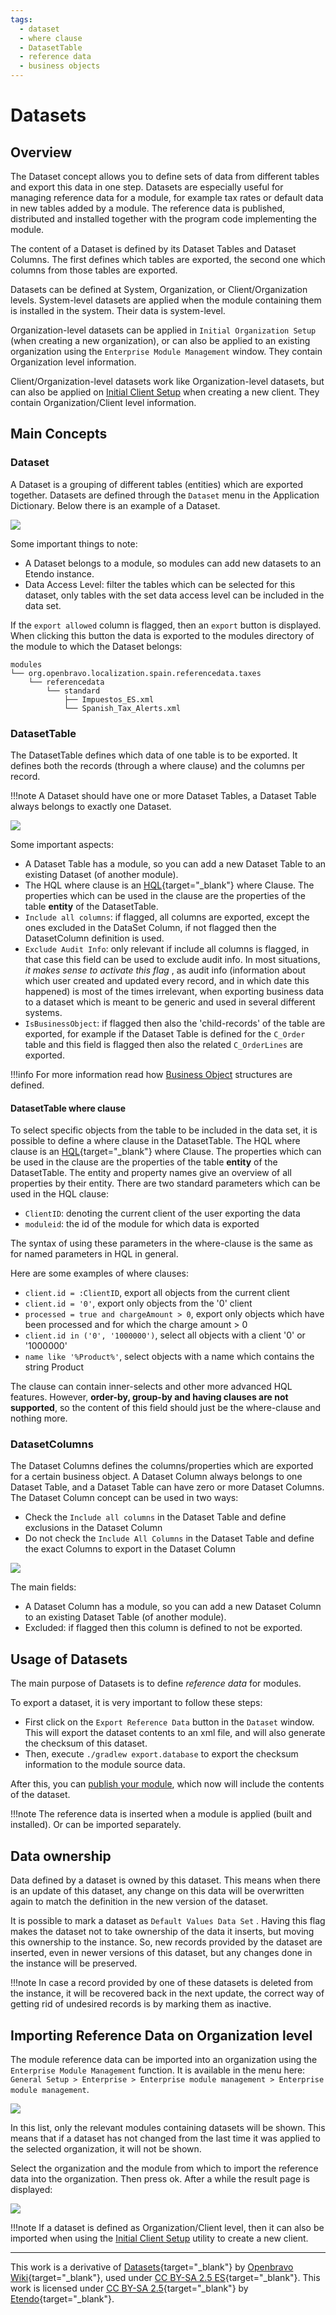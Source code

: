 ```yaml
---
tags: 
  - dataset
  - where clause
  - DatasetTable
  - reference data
  - business objects
---
```


#  Datasets
  
##  Overview

The Dataset concept allows you to define sets of data from different tables and export this data in one step. Datasets are especially useful for managing reference data for a module, for example tax rates or default data in new
tables added by a module. The reference data is published, distributed and
installed together with the program code implementing the module.

The content of a Dataset is defined by its Dataset Tables and Dataset Columns.
The first defines which tables are exported, the second one which columns from
those tables are exported.

Datasets can be defined at System, Organization, or Client/Organization
levels. System-level datasets are applied when the module containing them is
installed in the system. Their data is system-level.

Organization-level datasets can be applied in `Initial Organization Setup` (when
creating a new organization), or can also be applied to an existing
organization using the `Enterprise Module Management` window. They contain
Organization level information.

Client/Organization-level datasets work like Organization-level datasets, but
can also be applied on [Initial Client Setup](../../../developer-guide/etendo-classic/how-to-guides/How_to_run_an_initial_client_setup_process.md) when creating a new client. They
contain Organization/Client level information.

##  Main Concepts

###  Dataset

A Dataset is a grouping of different tables (entities) which are exported
together. Datasets are defined through the `Dataset` menu in the Application
Dictionary. Below there is an example of a Dataset.

![](../../../assets/developer-guide/etendo-classic/concepts/datasets-0.png)

  
Some important things to note:

  * A Dataset belongs to a module, so modules can add new datasets to an Etendo instance. 
  * Data Access Level: filter the tables which can be selected for this dataset, only tables with the set data access level can be included in the data set.
 

If the `export allowed` column is flagged, then an `export` button is displayed.
When clicking this button the data is exported to the modules directory of the
module to which the Dataset belongs:

```
modules
└── org.openbravo.localization.spain.referencedata.taxes
    └── referencedata 
        └── standard
            ├── Impuestos_ES.xml
            └── Spanish_Tax_Alerts.xml
```

###  DatasetTable

The DatasetTable defines which data of one table is to be exported. It defines
both the records (through a where clause) and the columns per record. 

!!!note
    A Dataset should have one or more Dataset Tables, a Dataset Table always belongs to exactly one Dataset.

![](../../../assets/developer-guide/etendo-classic/concepts/dataset-2.png)


Some important aspects:

  * A Dataset Table has a module, so you can add a new Dataset Table to an existing Dataset (of another module). 
  * The HQL where clause is an [HQL](https://docs.jboss.org/hibernate/core/3.6/reference/en-US/html/queryhql.html){target="_blank"} where Clause. The properties which can be used in the clause are the properties of the table **entity** of the DatasetTable. 
  * `Include all columns`: if flagged, all columns are exported, except the ones excluded in the DataSet Column, if not flagged then the DatasetColumn definition is used. 
  * `Exclude Audit Info`: only relevant if include all columns is flagged, in that case this field can be used to exclude audit info. In most situations, *it makes sense to activate this flag* , as audit info (information about which user created and updated every record, and in which date this happened) is most of the times irrelevant, when exporting business data to a dataset which is meant to be generic and used in several different systems. 
  * `IsBusinessObject`: if flagged then also the 'child-records' of the table are exported, for example if the Dataset Table is defined for the `C_Order` table and this field is flagged then also the related `C_OrderLines` are exported. 
  
!!!info
    For more information read how [Business Object](../../../developer-guide/etendo-classic/concepts/Data_Access_Layer.md#etendo-business-objects) structures are defined. 

####  DatasetTable where clause

To select specific objects from the table to be included in the data set, it is possible to define a where clause in the DatasetTable. The HQL where clause is an [HQL](https://docs.jboss.org/hibernate/core/3.6/reference/en-US/html/queryhql.html){target="_blank"} where Clause. The properties which can be used in the clause are the
properties of the table **entity** of the DatasetTable. The entity and
property names give an overview of all properties by their entity. There are two standard parameters which can be used in the HQL clause:

  * `ClientID`: denoting the current client of the user exporting the data 
  * `moduleid`: the id of the module for which data is exported 

The syntax of using these parameters in the where-clause is the same as for
named parameters in HQL in general.

Here are some examples of where clauses:

  * `client.id = :ClientID`, export all objects from the current client 
  * `client.id = '0'`, export only objects from the '0' client 
  * `processed = true and chargeAmount > 0`, export only objects which have been processed and for which the charge amount > 0 
  * `client.id in ('0', '1000000')`, select all objects with a client '0' or '1000000' 
  * `name like '%Product%'`, select objects with a name which contains the string Product 

The clause can contain inner-selects and other more advanced HQL features.
However, **order-by, group-by and having clauses are not supported**, so the
content of this field should just be the where-clause and nothing more.

###  DatasetColumns

The Dataset Columns defines the columns/properties which are exported for a
certain business object. A Dataset Column always belongs to
one Dataset Table, and a Dataset Table can have zero or more Dataset Columns.
The Dataset Column concept can be used in two ways:

  * Check the `Include all columns` in the Dataset Table and define exclusions in the Dataset Column 
  * Do not check the `Include All Columns` in the Dataset Table and define the exact Columns to export in the Dataset Column 

![](../../../assets/developer-guide/etendo-classic/concepts/dataset-3.png)

  
The main fields:

  * A Dataset Column has a module, so you can add a new Dataset Column to an existing Dataset Table (of another module). 
  * Excluded: if flagged then this column is defined to not be exported. 

##  Usage of Datasets

The main purpose of Datasets is to define _reference data_ for modules. 

To export a dataset, it is very important to follow these steps:

  * First click on the `Export Reference Data` button in the `Dataset` window. This will export the dataset contents to an xml file, and will also generate the checksum of this dataset. 
  * Then, execute `./gradlew export.database` to export the checksum information to the module source data. 

After this, you can [publish your module](../../../how-to-guides/how-to-publish-modules-to-github-repository.md), which now will include the contents of the dataset. 

!!!note
    The reference data is inserted when a module is applied (built and installed). Or can be imported separately.

##  Data ownership

Data defined by a dataset is owned by this dataset. This means when there is
an update of this dataset, any change on this data will be overwritten again to match the definition in the new version of the dataset.

It is possible to mark a dataset as `Default Values Data Set` . Having this flag makes the dataset not to take ownership of the data it inserts, but moving this ownership to the instance. So, new records provided by the dataset are inserted, even in newer versions of this dataset, but any changes done in the instance will be preserved. 

!!!note
    In case a record provided by one of these datasets is deleted from the instance, it will be recovered back in the next update, the correct way of getting rid of undesired records is by marking them as inactive.

##  Importing Reference Data on Organization level

The module reference data can be imported into an organization using the `Enterprise Module Management` function. It is available in the menu here: `General Setup > Enterprise > Enterprise module management > Enterprise module management`.

![](../../../assets/developer-guide/etendo-classic/concepts/datasets-4.png)


In this list, only the relevant modules containing datasets will be shown. This means that if a dataset has not changed from the last time it was applied to the selected organization, it will not be shown.

  
Select the organization and the module from which to import the reference data into the organization. Then press ok. After a while the result page is displayed:


![](../../../assets/developer-guide/etendo-classic/concepts/datasets-5.png)


!!!note
    If a dataset is defined as Organization/Client level, then it can also be imported when using the [Initial Client Setup](../../../developer-guide/etendo-classic/how-to-guides/How_to_run_an_initial_client_setup_process.md) utility to create a new client.

---
  
This work is a derivative of [Datasets](http://wiki.openbravo.com/wiki/Datasets){target="\_blank"} by [Openbravo Wiki](http://wiki.openbravo.com/wiki/Welcome_to_Openbravo){target="\_blank"}, used under [CC BY-SA 2.5 ES](https://creativecommons.org/licenses/by-sa/2.5/es/){target="\_blank"}. This work is licensed under [CC BY-SA 2.5](https://creativecommons.org/licenses/by-sa/2.5/){target="\_blank"} by [Etendo](https://etendo.software){target="\_blank"}.